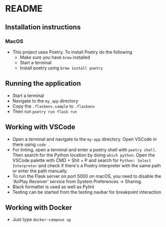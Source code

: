 # README

## Installation instructions

### MacOS

- This project uses Poetry. To install Poetry do the following
  - Make sure you have `brew` installed
  - Start a terminal
  - Install poetry using `brew install poetry`

## Running the application

- Start a terminal
- Navigate to the `my_app` directory
- Copy the `.flaskenv.sample` to `.flaskenv`
- Then run `poetry run flask run`

## Working with VSCode

- Open a terminal and navigate to the `my-app` directory. Open VSCode in there using `code .`
- For linting, open a terminal and enter a poetry shell with `poetry shell`. Then search for the Python location by doing `which python`. Open the VSCode palette with CMD + Shit + P and search for `Python: Select Interpreter` and check if there's a Poetry interpreter with the same path or enter the path manually.
- To run the Flask server on port 5000 on macOS, you need to disable the 'AirPlay Receiver' service from System Preferences -> Sharing.
- Black formatter is used as well as Pylint
- Testing can be started from the testing navbar for breakpoint interaction

## Working with Docker

- Just type `docker-compose up`
